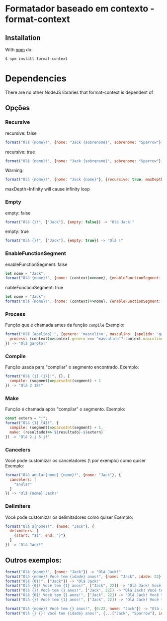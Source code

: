 # Formatador baseado em contexto - format-context

## Installation
With [npm](https://www.npmjs.com/) do:

    $ npm install format-context

# Dependencies
There are no other NodeJS libraries that format-context is dependent of


## Opções

### Recursive
recursive: false
```javascript
format("Olá {nome}!", {nome: "Jack {sobrenome}", sobrenome: "Sparrow"}) -> "Olá Jack {sobrenome}!"
```
recursive: true
```javascript
format("Olá {nome}!", {nome: "Jack {sobrenome}", sobrenome: "Sparrow"}, {recursive: true}) -> "Olá Jack Sparrow!"
```
Warning:
```javascript
format("Olá {nome}!", {nome: "Jack {nome}"}, {recursive: true, maxDepth: 2}) -> "Olá Jack Jack Jack {nome}!"
```
maxDepth=Infinity will cause infinity loop

### Empty
empty: false
```javascript
format("Olá {}!", ["Jack"], {empty: false}) -> "Olá Jack!"
```
empty: true
```javascript
format("Olá {}!", ["Jack"], {empty: true}) -> "Olá !"
```

### EnableFunctionSegment
enableFunctionSegment: false
```javascript
let nome = "Jack";
format("Olá {nome}!", {nome: (context)=>nome}, {enableFunctionSegment: false}) -> "Olá [function]!"
```
nableFunctionSegment: true
```javascript
let nome = "Jack";
format("Olá {nome}!", {nome: (context)=>nome}, {enableFunctionSegment: true}) -> "Olá Jack!"
```

### Process
Função que é chamada antes da função ```compile```
Exemplo:
```javascript
format("Olá {apelido}!", {genero: 'masculino', masculino: {apelido: 'garoto'}, feminino: {apelido: 'garota'}}, {
  process: (context)=>context.genero === 'masculino'? context.masculino : context.feminino 
}) -> "Olá garoto!"
```
### Compile
Função usada para "compilar" o segmento encontrado.
Exemplo:
```javascript
format("Olá {1} {17}!", {}, {
  compile: (segment)=>parseInt(segment) + 1
}) -> "Olá 2 18!"
```
### Make
Função é chamada após "compilar" o segmento.
Exemplo:
```javascript
const extern = "j";
format("Olá {1} {4}!", {
  compile: (segment)=>parseInt(segment) + 1,
  make: (resultado)=>`${resultado}-${extern}`
}) -> "Olá 2-j 5-j!"
```
### Cancelers
Você pode customizar os canceladores (\\ por exemplo) como quiser
Exemplo:
```javascript
format("Olá anular{nome} {nome}!", {nome: "Jack"}, {
  cancelers: [
    "anular"
  ]
}) -> "Olá {nome} Jack!"
```
### Delimiters
Você pode customizar os delimitadores como quiser
Exemplo:
```javascript
format("Olá ${nome}!", {nome: "Jack"}, {
  delimiters: [
    {start: "${", end: "}"}
  ]
}) -> "Olá Jack!"
```


## Outros exemplos:
``` js
format("Olá {nome}!", {nome: "Jack"}) -> "Olá Jack!"
format("Olá {nome}! Você tem {idade} anos!", {nome: "Jack", idade: 22}) -> "Olá Jack! Você tem 22 anos!"
format("Olá {0}!", ["Jack"]) -> "Olá Jack!"
format("Olá {0}! Você tem {1} anos!", ["Jack", 22]) -> "Olá Jack! Você tem 22 anos!"
format("Olá {}! Você tem {} anos!", ["Jack", 22]) -> "Olá Jack! Você tem 22 anos!"
format("Olá {0}! Você tem {} anos!", ["Jack", 22]) -> "Olá Jack! Você tem Jack anos!"
format("Olá {}! Você tem {1} anos!", ["Jack", 22]) -> "Olá Jack! Você tem 22 anos!"

format("Olá {nome}! Você tem {} anos!", {0:22, nome: "Jack"}) -> "Olá Jack! Você tem 22 anos!"
format("Olá {} {}! Você tem {idade} anos!", {...["Jack", "Sparrow"], idade: "Jack"}) -> "Olá Jack Sparrow! Você tem 22 anos!"

```